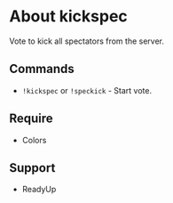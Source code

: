 # About kickspec
Vote to kick all spectators from the server.

## Commands
* `!kickspec` or `!speckick` - Start vote.

## Require
* Colors

## Support
* ReadyUp

